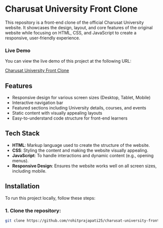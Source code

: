 # Charusat University Front Clone

This repository is a front-end clone of the official Charusat University website. It showcases the design, layout, and core features of the original website while focusing on HTML, CSS, and JavaScript to create a responsive, user-friendly experience.

### Live Demo

You can view the live demo of this project at the following URL:

[Charusat University Front Clone](https://rohitprajapati25.github.io/charusat-university-front-clone/)

## Features

- Responsive design for various screen sizes (Desktop, Tablet, Mobile)
- Interactive navigation bar
- Featured sections including University details, courses, and events
- Static content with visually appealing layouts
- Easy-to-understand code structure for front-end learners

## Tech Stack

- **HTML**: Markup language used to create the structure of the website.
- **CSS**: Styling the content and making the website visually appealing.
- **JavaScript**: To handle interactions and dynamic content (e.g., opening menus).
- **Responsive Design**: Ensures the website works well on all screen sizes, including mobile.

## Installation

To run this project locally, follow these steps:

### 1. Clone the repository:

```bash
git clone https://github.com/rohitprajapati25/charusat-university-front-clone.git
